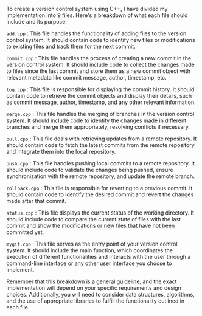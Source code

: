 To create a version control system using C++, I have divided my implementation into 9 files. Here's a breakdown of what each file should include and its purpose:

`add.cpp` : This file handles the functionality of adding files to the version control system. It should contain code to identify new files or modifications to existing files and track them for the next commit.

`commit.cpp` : This file handles the process of creating a new commit in the version control system. It should include code to collect the changes made to files since the last commit and store them as a new commit object with relevant metadata like commit message, author, timestamp, etc.

`log.cpp` : This file is responsible for displaying the commit history. It should contain code to retrieve the commit objects and display their details, such as commit message, author, timestamp, and any other relevant information.

`merge.cpp` : This file handles the merging of branches in the version control system. It should include code to identify the changes made in different branches and merge them appropriately, resolving conflicts if necessary.

`pull.cpp` : This file deals with retrieving updates from a remote repository. It should contain code to fetch the latest commits from the remote repository and integrate them into the local repository.

`push.cpp` : This file handles pushing local commits to a remote repository. It should include code to validate the changes being pushed, ensure synchronization with the remote repository, and update the remote branch.

`rollback.cpp` : This file is responsible for reverting to a previous commit. It should contain code to identify the desired commit and revert the changes made after that commit.

`status.cpp` : This file displays the current status of the working directory. It should include code to compare the current state of files with the last commit and show the modifications or new files that have not been committed yet.

`mygit.cpp` : This file serves as the entry point of your version control system. It should include the main function, which coordinates the execution of different functionalities and interacts with the user through a command-line interface or any other user interface you choose to implement.

Remember that this breakdown is a general guideline, and the exact implementation will depend on your specific requirements and design choices. Additionally, you will need to consider data structures, algorithms, and the use of appropriate libraries to fulfill the functionality outlined in each file.